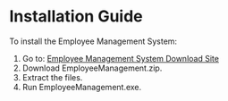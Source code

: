 # Installation Guide 

To install the Employee Management System: 

1. Go to: [Employee Management System Download Site](https://github.com/kalarp/employee-management-system/blob/master/docs/ZIP/EmployeeManagement_v1.0.0.zip)
2. Download EmployeeManagement.zip.
3. Extract the files.
4. Run EmployeeManagement.exe.